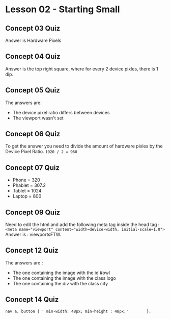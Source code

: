 # Lesson 02 - Starting Small

## Concept 03 Quiz
Answer is Hardware Pixels

## Concept 04 Quiz
Answer is the top right square, where for every 2 device pixles, there is 1 dip.

## Concept 05 Quiz
The answers are:
- The device pixel ratio differs between devices
- The viewport wasn't set

## Concept 06 Quiz
To get the answer you need to divide the amount of hardware pixles by the Device Pixel Ratio.
`1920 / 2 = 960`

## Concept 07 Quiz
- Phone   = 320
- Phablet = 307.2
- Tablet  = 1024
- Laptop  = 800

## Concept 09 Quiz
Need to edit the html and add the following meta tag inside the head tag : `<meta name="viewport" content="width=device-width, initial-scale=1.0">`
Answer is : viewportsFTW.

## Concept 12 Quiz
The answers are :
- The one containing the image with the id #owl
- The one containing the image with the class logo
- The one containing the div with the class city 

## Concept 14 Quiz
`nav a, button
{
' min-width: 48px;
  min-height : 48px;'		
};`